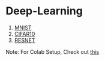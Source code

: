 # Deep-Learning

1. [MNIST](https://colab.research.google.com/drive/1Byy5aiXTcr7Q8ECEsTdLJd7sG2eI00VG)
2. [CIFAR10](https://colab.research.google.com/drive/1jvK4wp-YKi0ljV9fim4V6l1N6yg8UWQC)
3. [RESNET](https://colab.research.google.com/drive/1a-EGmwenO8kLyyVk5KtekGUbFRxa29yB)



Note: For Colab Setup, Check out [this](https://medium.com/deep-learning-turkey/google-colab-free-gpu-tutorial-e113627b9f5d)
